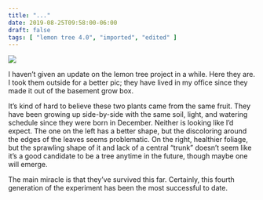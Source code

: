 ```yaml
---
title: "..."
date: 2019-08-25T09:58:00-06:00
draft: false
tags: [ "lemon tree 4.0", "imported", "edited" ]
---
```

<img src="/2019/img/187258894540_0.jpg" />

I haven’t given an update on the <TODO REFERENCE TAG>lemon tree project in a while. Here they are. I took them outside for a better pic; they have lived in my office since they made it out of the basement grow box.

It’s kind of hard to believe these two plants came from the same fruit. They have been growing up side-by-side with the same soil, light, and watering schedule since they were born in December. Neither is looking like I’d expect. The one on the left has a better shape, but the discoloring around the edges of the leaves seems problematic. On the right, healthier foliage, but the sprawling shape of it and lack of a central “trunk” doesn’t seem like it’s a good candidate to be a tree anytime in the future, though maybe one will emerge.

The main miracle is that they’ve survived this far. Certainly, this fourth generation of the experiment has been the most successful to date.
